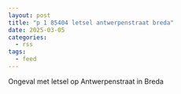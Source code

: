 ```yaml
---
layout: post
title: "p 1 85404 letsel antwerpenstraat breda"
date: 2025-03-05
categories: 
  - rss
tags: 
  - feed
---
```


Ongeval met letsel op Antwerpenstraat in Breda
